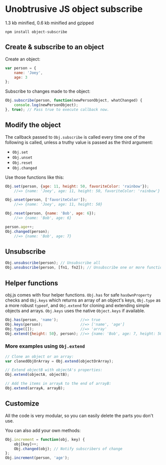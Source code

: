 Unobtrusive JS object subscribe
===============================

1.3 kb minified, 0.6 kb minified and gzipped
```
npm install object-subscribe
```


## Create & subscribe to an object

Create an object:
```js
var person = {
	name: 'Joey',
	age: 3
};
```

Subscribe to changes made to the object:
```js
Obj.subscribe(person, function(newPersonObject, whatChanged) {
	console.log(newPersonObject);
}, true); // Pass true to execute callback now.
```


## Modify the object

The callback passed to `Obj.subscribe` is called every time one of the following is called, unless a truthy value is passed as the third argument:

 - `Obj.set`
 - `Obj.unset`
 - `Obj.reset`
 - `Obj.changed`

Use those functions like this:
```js
Obj.set(person, {age: 11, height: 50, favoriteColor: 'rainbow'});
	//=> {name: 'Joey', age: 11, height: 50, favoriteColor: 'rainbow'}

Obj.unset(person, ['favoriteColor']);
	//=> {name: 'Joey', age: 11, height: 50}

Obj.reset(person, {name: 'Bob', age: 6});
	//=> {name: 'Bob', age: 6}

person.age++;
Obj.changed(person);
	//=> {name: 'Bob', age: 7}
```


## Unsubscribe

```js
Obj.unsubscribe(person); // Unsubscribe all
Obj.unsubscribe(person, [fn1, fn2]); // Unsubscribe one or more functions
```


## Helper functions

obj.js comes with four helper functions. `Obj.has` for safe `hasOwnProperty` checks and `Obj.keys` which returns an array of an object's keys, `Obj.type` as a more robust `typeof`, and `Obj.extend` for cloning and extending simple objects and arrays. `Obj.keys` uses the native `Object.keys` if available.
```js
Obj.has(person, 'name');          //=> true
Obj.keys(person);                 //=> ['name', 'age']
Obj.type([]);                     //=> 'array'
Obj.extend({height: 50}, person); //=> {name: 'Bob', age: 7, height: 50}
```

### More examples using `Obj.extend`

```js
// Clone an object or an array:
var clonedObjOrArray = Obj.extend(objectOrArray);

// Extend objectB with objectA's properties:
Obj.extend(objectA, objectB);

// Add the items in arrayA to the end of arrayB:
Obj.extend(arrayA, arrayB);
```


## Customize

All the code is very modular, so you can easily delete the parts you don't use.

You can also add your own methods:
```js
Obj.increment = function(obj, key) {
	obj[key]++;
	Obj.changed(obj); // Notify subscribers of change
};
Obj.increment(person, 'age');
```

